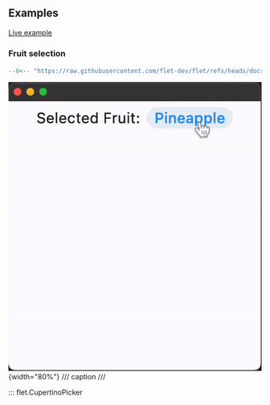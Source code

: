 ## Examples

[Live example](https://flet-controls-gallery.fly.dev/dialogs/cupertinotimerpicker)

### Fruit selection

```python
--8<-- "https://raw.githubusercontent.com/flet-dev/flet/refs/heads/docs/sdk/python/examples/controls/cupertino-picker/fruit-selection.py"
```

![fruit-selection](https://raw.githubusercontent.com/flet-dev/flet/docs/sdk/python/examples/controls/cupertino-picker/media/fruit-selection.gif){width="80%"}
/// caption
///


::: flet.CupertinoPicker
